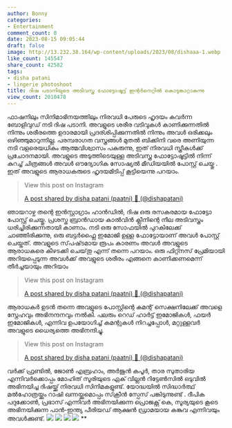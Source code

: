 ```yaml
---
author: Bonny
categories:
- Entertainment
comment_count: 0
date: 2023-08-15 09:05:44
draft: false
image: http://13.232.38.164/wp-content/uploads/2023/08/dishaaa-1.webp
like_count: 145547
share_count: 42582
tags:
- disha patani
- lingerie photoshoot
title: ദിഷ പടാനിയുടെ അടിവസ്ത്ര ഫോട്ടോഷൂട്ട് ഇന്റർനെറ്റിൽ കൊടുങ്കാറ്റാകുന്നു
view_count: 2010478
---
```


ഫാഷനിലും സിനിമാഭിനയത്തിലും നിരവധി പേരുടെ ഹൃദയം കവർന്ന ബോളിവുഡ് നടി ദിഷ പടാനി. അവളുടെ ശരീര വടിവുകൾ കാണിക്കുന്നതിൽ നിന്നും ശരീരത്തെ ഉദാരമായി പ്രദര്ശിപ്പിക്കുന്നതിൽ നിന്നും അവൾ ഒരിക്കലും ഒഴിഞ്ഞുമാറുന്നില്ല. പരമ്പരാഗത വസ്ത്രങ്ങൾ മുതൽ ബിക്കിനി വരെ അണിയുന്ന നടി വളരെയധികം ആത്മവിശ്വാസം പകരുന്നു, ഇത് നിരവധി സ്ത്രീകൾക്ക് പ്രചോദനമായി. അവളുടെ അടുത്തിടെയുള്ള അടിവസ്ത്ര ഫോട്ടോഷൂട്ടിൽ നിന്ന് കുറച്ച് ചിത്രങ്ങൾ അവൾ ഔദ്യോഗിക സോഷ്യൽ മീഡിയയിൽ പോസ്റ്റ് ചെയ്തു . ഇത് അവളുടെ ആരാധകരുടെ ഹൃദയമിടിപ്പ് കൂട്ടിയെന്നു പറയാം. 

> View this post on Instagram
> 
> [A post shared by disha patani (paatni) 🦋 (@dishapatani)](https://www.instagram.com/p/Cv4paMMPpPb/?utm_source=ig_embed&utm_campaign=loading)

ഞായറാഴ്ച തന്റെ ഇൻസ്റ്റാഗ്രാം ഹാൻഡിൽ, ദിഷ ഒരു രസകരമായ ഫോട്ടോ പോസ്റ്റ് ചെയ്തു. പ്രശസ്ത ബ്രാൻഡായ കാൽവിൻ ക്ലീനിന്റെ നീല അടിവസ്ത്രം ധരിച്ചിരിക്കുന്നതായി കാണാം. നടി ഒരു സോഫയിൽ പുറകിലേക്ക് ചാഞ്ഞിരിക്കുന്നു, ഒരു ബട്ടർഫ്ലൈ ഇമോജി ഉള്ള ഫോട്ടോയാണ് അവൾ പോസ്റ്റ് ചെയ്തത്. അവളുടെ സ്‌പഷ്‌ടമായ രൂപം കാരണം അവൾ അവളുടെ ആരാധകരെ കീഴടക്കി ചെയ്‌തു എന്ന് തന്നെ പറയാം. ഒരു ഫിറ്റ്നസ് പ്രേമിയായി അറിയപ്പെടുന്ന അവൾക്ക് അവളുടെ ശരീരം എങ്ങനെ കാണിക്കണമെന്ന് തീർച്ചയായും അറിയാം 

> View this post on Instagram
> 
> [A post shared by disha patani (paatni) 🦋 (@dishapatani)](https://www.instagram.com/p/Cvtk4_gs943/?utm_source=ig_embed&utm_campaign=loading)

ആരാധകർ ഉടൻ തന്നെ അവളുടെ പോസ്റ്റിന്റെ കമന്റ് സെക്ഷനിലേക്ക് അവളെ സ്നേഹവും അഭിനന്ദനവും നൽകി. പലരും റെഡ് ഹാർട്ട് ഇമോജികൾ, ഫയർ ഇമോജികൾ, എന്നിവ ഉപയോഗിച്ച് കമന്റുകൾ നിറച്ചപ്പോൾ, മറ്റുള്ളവർ അവളുടെ ധൈര്യത്തെ അഭിനന്ദിച്ചു. 

> View this post on Instagram
> 
> [A post shared by disha patani (paatni) 🦋 (@dishapatani)](https://www.instagram.com/reel/CvbqpDYOv5x/?utm_source=ig_embed&utm_campaign=loading)

വർക്ക് ഫ്രണ്ടിൽ, ജോൺ എബ്രഹാം, അർജുൻ കപൂർ, താര സുതാരിയ എന്നിവർക്കൊപ്പം മോഹിത് സൂരിയുടെ ഏക് വില്ലൻ റിട്ടേൺസിൽ ഒടുവിൽ അഭിനയിച്ച ദിഷയ്ക്ക് നിരവധി സിനിമകളുണ്ട്. യോദ്ധയിൽ സിദ്ധാർത്ഥ് മൽഹോത്രയ്ക്കും റാഷി ഖന്നയ്ക്കുമൊപ്പം സ്‌ക്രീൻ സ്പേസ് പങ്കിടുന്നുണ്ട് . ദീപിക പദുക്കോൺ, പ്രഭാസ് എന്നിവർ അഭിനയിക്കുന്ന പ്രൊജക്റ്റ് കെ, സൂര്യയുടെ കൂടെ അഭിനയിക്കുന്ന പാൻ-ഇന്ത്യ പീരിയഡ് ആക്ഷൻ ഡ്രാമയായ കങ്കുവ എന്നിവയും അവൾക്കുണ്ട്. [](http://13.232.38.164/wp-content/uploads/2023/08/dishaaa-1.jpg) [![](http://13.232.38.164/wp-content/uploads/2023/08/dishaaa-1.webp)](http://13.232.38.164/wp-content/uploads/2023/08/dishaaa-1.webp) [![](http://13.232.38.164/wp-content/uploads/2023/08/dishaaa-2.jpg)](http://13.232.38.164/wp-content/uploads/2023/08/dishaaa-2.jpg) [![](http://13.232.38.164/wp-content/uploads/2023/08/dishaaa-3.jpg)](http://13.232.38.164/wp-content/uploads/2023/08/dishaaa-3.jpg) [![](http://13.232.38.164/wp-content/uploads/2023/08/dishaaa-4.jpg)](http://13.232.38.164/wp-content/uploads/2023/08/dishaaa-4.jpg) **